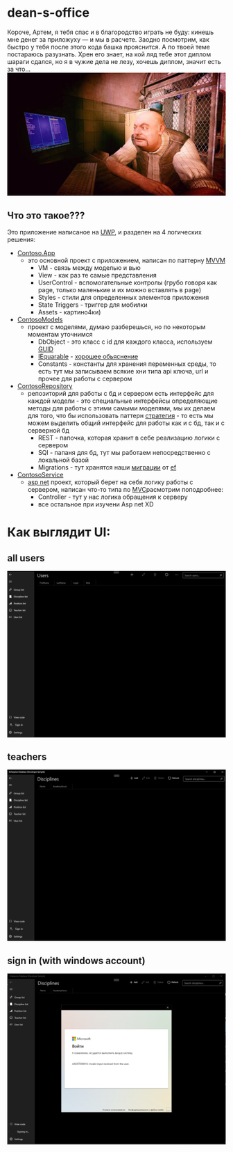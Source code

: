 
# dean-s-office
Короче, Артем, я тебя спас и в благородство играть не буду: кинешь мне денег за приложуху — и мы в расчете. Заодно посмотрим, как быстро у тебя после этого кода башка прояснится. А по твоей теме постараюсь разузнать. Хрен его знает, на кой ляд тебе этот диплом шараги сдался, но я в чужие дела не лезу, хочешь диплом, значит есть за что...
![alt text](ContosoApp/Assets/J8B8Dm-PhD0oG9nF3L69BOLZLbFTjsR0TjzVYQPbb0IQ7J7qfnAIogN-5AjgCnV9JjGtnU67nqQX04hum5UO5-KC-93uyoXtKV5JWYq-rBbljbtxBpyB9tq4UrTC32iQUW_F_-50G7YUK3-I4Mhytuy5agCAZZOunkxDPc8AmnJlBWtY4AXUeiISVZYesrTf7BgocZRAnHoM.jpg)
## Что это такое???
Это приложение написаное на [UWP](//metanit.com/sharp/uwp/1.1.php), и разделен на 4 логических решения:
- [Contoso.App](Contoso.EFCoreCLIHelper)
  - это основной проект с приложением, написан по паттерну [MVVM](//metanit.com/sharp/wpf/22.1.php)
    - VM - связь между моделью и вью
    - View - как раз те самые представления
    - UserControl - вспомогательные контролы (грубо говоря как page, только маленькие и их можно вставлять в page)
    - Styles - стили для определенных элементов приложения
    - State Triggers - триггер для мобилки
    - Assets - картино4ки)
- [ContosoModels](ContosoModels)
  - проект с моделями, думаю разберешься, но по некоторым моментам уточнимся
    -  DbObject - это класс с id для каждого класса, используем [GUID](https://ru.wikipedia.org/wiki/GUID)
    -  [IEquarable](https://docs.microsoft.com/ru-ru/dotnet/api/system.iequatable-1?view=netframework-4.8) - [хорошее обьяснение](https://ru.stackoverflow.com/questions/841939/%D0%97%D0%B0%D1%87%D0%B5%D0%BC-%D0%BC%D1%8B-%D1%80%D0%B5%D0%B0%D0%BB%D0%B8%D0%B7%D0%BE%D0%B2%D1%8B%D0%B2%D0%B0%D0%B5%D0%BC-iequatablet-%D0%B5%D1%81%D0%BB%D0%B8-equals-%D0%B5%D1%81%D1%82%D1%8C-%D0%B2-object)
    -  Constants - константы для хранения переменных среды, то есть тут мы записываем всякие хни типа api ключа, url и прочее для работы с сервером
- [ContosoRepository](ContosoRepository)
  - репозиторий для работы с бд и сервером  есть интерфейс для каждой модели - это специальные интерфейсы определяющие методы для работы с этими самыми моделями, мы их делаем для того, что бы использовать паттерн [стратегия](https://refactoring.guru/ru/design-patterns/strategy) - то есть мы можем выделить общий интерфейс для работы как и с бд, так и с серверной бд
    - REST - папочка, которая хранит в себе реализацию логики с сервером
    - SQl - папаня для бд, тут мы работаем непосредственно с локальной базой
    - Migrations - тут хранятся наши [миграции](https://metanit.com/sharp/entityframework/3.12.php) от [ef](https://metanit.com/sharp/entityframework/)
- [ContosoService](ContosoService)
  - [asp net](https://metanit.com/sharp/aspnet5/) проект, который берет на себя логику работы с сервером, написан что-то типа по [MVC](https://ru.wikipedia.org/wiki/Model-View-Controller)расмотрим поподробнее:
    - Controller - тут у нас логика обращения к серверу
    - все остальное при изучени Asp net XD
# Как выглядит UI: 
## all users 
![alt text](ContosoApp/Assets/all_users.png)
## teachers 
![alt text](ContosoApp/Assets/teacher.png)
## sign in (with windows account) 
![alt text](ContosoApp/Assets/signing_in.png)
